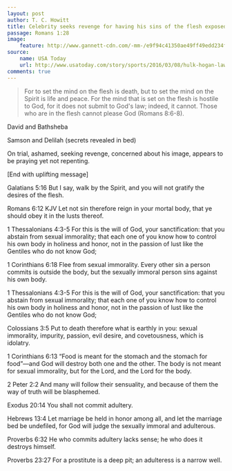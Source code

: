 ```yaml
---
layout: post
author: T. C. Howitt
title: Celebrity seeks revenge for having his sins of the flesh exposed
passage: Romans 1:28
image:
    feature: http://www.gannett-cdn.com/-mm-/e9f94c41350ae49ff49edd234fbaabaf654f8b2e/c=154-0-3781-2727&r=x404&c=534x401/local/-/media/2016/03/08/USATODAY/USATODAY/635930476311296509-HULK-HOGAN.JPG
source:
    name: USA Today
    url: http://www.usatoday.com/story/sports/2016/03/08/hulk-hogan-lawsuit-gawker-explicit-testimony/81489558/
comments: true
---
```


> For to set the mind on the flesh is death, but to set the mind on the Spirit is life and peace.  For the mind that is set on the flesh is hostile to God, for it does not submit to God's law; indeed, it cannot.  Those who are in the flesh cannot please God (Romans 8:6-8).

David and Bathsheba

Samson and Delilah (secrets revealed in bed)

On trial, ashamed, seeking revenge, concerned about his image, appears to be praying yet not repenting.

[End with uplifting message]

Galatians 5:16
But I say, walk by the Spirit, and you will not gratify the desires of the flesh.

Romans 6:12 KJV
Let not sin therefore reign in your mortal body, that ye should obey it in the lusts thereof.

1 Thessalonians 4:3-5
For this is the will of God, your sanctification: that you abstain from sexual immorality; that each one of you know how to control his own body in holiness and honor, not in the passion of lust like the Gentiles who do not know God;

1 Corinthians 6:18
Flee from sexual immorality. Every other sin a person commits is outside the body, but the sexually immoral person sins against his own body.

1 Thessalonians 4:3-5
For this is the will of God, your sanctification: that you abstain from sexual immorality; that each one of you know how to control his own body in holiness and honor, not in the passion of lust like the Gentiles who do not know God;

Colossians 3:5
Put to death therefore what is earthly in you: sexual immorality, impurity, passion, evil desire, and covetousness, which is idolatry.

1 Corinthians 6:13
“Food is meant for the stomach and the stomach for food”—and God will destroy both one and the other. The body is not meant for sexual immorality, but for the Lord, and the Lord for the body.

2 Peter 2:2
And many will follow their sensuality, and because of them the way of truth will be blasphemed.

Exodus 20:14
You shall not commit adultery.

Hebrews 13:4
Let marriage be held in honor among all, and let the marriage bed be undefiled, for God will judge the sexually immoral and adulterous.

Proverbs 6:32
He who commits adultery lacks sense; he who does it destroys himself.

Proverbs 23:27
For a prostitute is a deep pit; an adulteress is a narrow well.